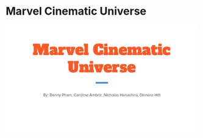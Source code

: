 # Marvel Cinematic Universe

<img src="https://github.com/dmhitt/Group1-Avengers/blob/main/Resources%20/Marvel_%20Presentation/Slide1.tiff"/>
